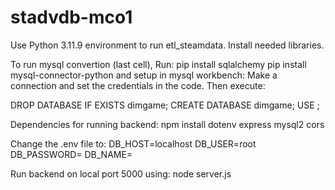 # stadvdb-mco1

Use Python 3.11.9 environment to run etl_steamdata. Install needed libraries.

To run mysql convertion (last cell),
Run:
pip install sqlalchemy
pip install mysql-connector-python
and setup in mysql workbench:
Make a connection and set the credentials in the code.
Then execute:

DROP DATABASE IF EXISTS dimgame;
CREATE DATABASE dimgame;
USE <dbname>;

Dependencies for running backend:
npm install dotenv express mysql2 cors

Change the .env file to:
DB_HOST=localhost
DB_USER=root
DB_PASSWORD=<your password>
DB_NAME=<dbname>

Run backend on local port 5000 using:
node server.js
